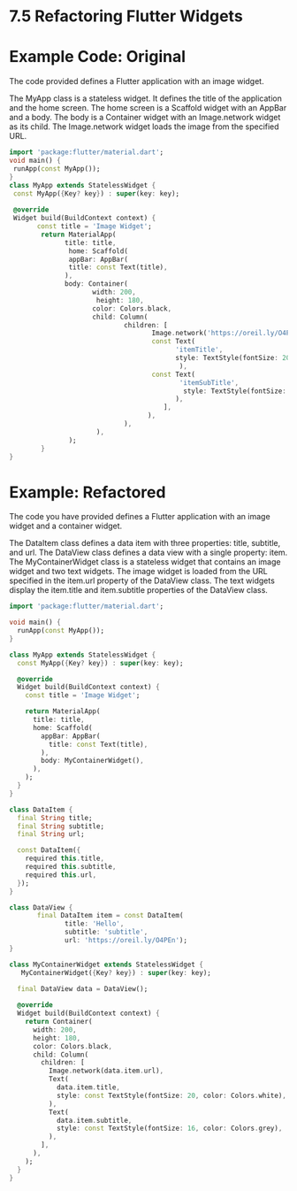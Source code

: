 # 7.5 Refactoring Flutter Widgets


# Example Code: Original


The code provided defines a Flutter application with an image widget.

The MyApp class is a stateless widget. 
It defines the title of the application and the home screen. 
The home screen is a Scaffold widget with an AppBar and a body. 
The body is a Container widget with an Image.network widget as its child.
The Image.network widget loads the image from the specified URL.

```dart
import 'package:flutter/material.dart';
void main() {
 runApp(const MyApp());
}
class MyApp extends StatelessWidget {
 const MyApp({Key? key}) : super(key: key);
 
 @override
 Widget build(BuildContext context) {
       const title = 'Image Widget';
        return MaterialApp(
              title: title,
               home: Scaffold(
               appBar: AppBar(
               title: const Text(title),
              ),
              body: Container(
                     width: 200,
                      height: 180,
                     color: Colors.black,
                     child: Column(
                             children: [
                                    Image.network('https://oreil.ly/O4PEn'),
                                    const Text(
                                          'itemTitle',
                                          style: TextStyle(fontSize: 20, color: Colors.white),
                                           ),
                                    const Text(
                                           'itemSubTitle',
                                            style: TextStyle(fontSize: 16, color: Colors.grey),
                                          ),
                                       ],
                                   ),
                             ),
                      ),
               );
        }
}
```



# Example: Refactored

The code you have provided defines a Flutter application with an image widget and a container widget.

The DataItem class defines a data item with three properties: title, subtitle, and url. 
The DataView class defines a data view with a single property: item. 
The MyContainerWidget class is a stateless widget that contains an image widget and two text widgets. 
The image widget is loaded from the URL specified in the item.url property of the DataView class. 
The text widgets display the item.title and item.subtitle properties of the DataView class.

```dart
import 'package:flutter/material.dart';

void main() {
  runApp(const MyApp());
}

class MyApp extends StatelessWidget {
  const MyApp({Key? key}) : super(key: key);

  @override
  Widget build(BuildContext context) {
    const title = 'Image Widget';

    return MaterialApp(
      title: title,
      home: Scaffold(
        appBar: AppBar(
          title: const Text(title),
        ),
        body: MyContainerWidget(),
      ),
    );
  }
}

class DataItem {
  final String title;
  final String subtitle;
  final String url;

  const DataItem({
    required this.title,
    required this.subtitle,
    required this.url,
  });
}

class DataView {
       final DataItem item = const DataItem(
              title: 'Hello',
              subtitle: 'subtitle',
              url: 'https://oreil.ly/O4PEn');
}

class MyContainerWidget extends StatelessWidget {
   MyContainerWidget({Key? key}) : super(key: key);

  final DataView data = DataView();
   
  @override
  Widget build(BuildContext context) {
    return Container(
      width: 200,
      height: 180,
      color: Colors.black,
      child: Column(
        children: [
          Image.network(data.item.url),
          Text(
            data.item.title,
            style: const TextStyle(fontSize: 20, color: Colors.white),
          ),
          Text(
            data.item.subtitle,
            style: const TextStyle(fontSize: 16, color: Colors.grey),
          ),
        ],
      ),
    );
  }
}

```

